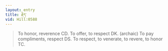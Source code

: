 ```yaml
---
layout: entry
title: རྗེད་
vid: Hill:0588
---
```

> To honor, reverence CD\. To offer, to respect DK\. (archaic) To pay compliments, respect DS\. To respect, to venerate, to revere, to honor TC\.


